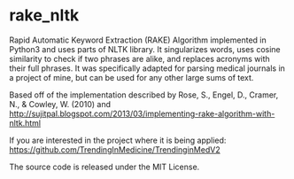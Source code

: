 rake_nltk
====

Rapid Automatic Keyword Extraction (RAKE) Algorithm implemented in Python3 and uses parts of NLTK library. It singularizes words, uses cosine similarity to check if two phrases are alike, and replaces acronyms with their full phrases. It was specifically adapted for parsing medical journals in a project of mine, but can be used for any other large sums of text.

Based off of the implementation described by Rose, S., Engel, D., Cramer, N., & Cowley, W. (2010) and  http://sujitpal.blogspot.com/2013/03/implementing-rake-algorithm-with-nltk.html

If you are interested in the project where it is being applied: https://github.com/TrendingInMedicine/TrendinginMedV2

The source code is released under the MIT License.
